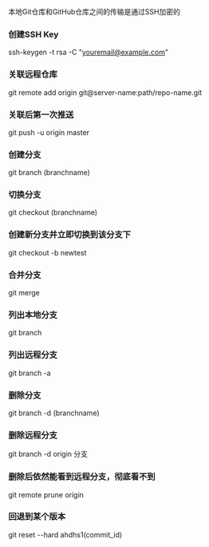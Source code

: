 本地Git仓库和GitHub仓库之间的传输是通过SSH加密的  
### 创建SSH Key
ssh-keygen -t rsa -C "youremail@example.com"  

### 关联远程仓库    
git remote add origin git@server-name:path/repo-name.git    

### 关联后第一次推送    
git push -u origin master    


### 创建分支
git branch (branchname)

### 切换分支
git checkout (branchname)

### 创建新分支并立即切换到该分支下
git checkout -b newtest

### 合并分支
git merge

### 列出本地分支
git branch

### 列出远程分支
git branch -a

### 删除分支
git branch -d (branchname)

### 删除远程分支
git branch -d origin 分支

### 删除后依然能看到远程分支，彻底看不到
git remote prune origin

###  回退到某个版本
git reset --hard ahdhs1(commit_id)